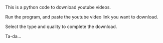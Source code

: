 This is a python code to download youtube videos.

Run the program, and paste the youtube video link you want to download.

Select the type and quality to complete the download.

Ta-da...
